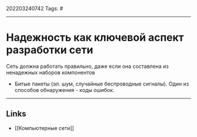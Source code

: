 202203240742
Tags: #

---

# Надежность как ключевой аспект разработки сети
Сеть должна работать правильно, даже если она составлена из ненадежных наборов компонентов

- Битые пакеты (эл. шум, случайные беспроводные сигналы). Один из способов обнаружения - коды ошибок.

---
## Links
- [[Компьютерные сети]]
